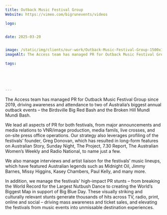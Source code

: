 ```yaml
---
title: Outback Music Festival Group 
Website: https://vimeo.com/bigrunevents/videos

logo: 


date: 2025-03-20


image: /static/img/clients/our-work/Outback-Music-Festival-Group-1500x1000.jpg
imageAlt: The Access team has managed PR for Outback Music Festival Group since 2019, driving awareness and attendance to two of Australia’s biggest annual outback events – the Birdsville Big Red Bash and the Broken Hill Mundi Mundi Bash. 

tags:





---
```


The Access team has managed PR for Outback Music Festival Group since 2019, driving awareness and attendance to two of Australia’s biggest annual outback events – the Birdsville Big Red Bash and the Broken Hill Mundi Mundi Bash. 

We lead all aspects of PR for both festivals, from major announcements and media relations to VNR/image production, media famils, live crosses, and on-site press office operations. Our strategy also leverages profiling of the festivals’ founder, Greg Donovan, which has resulted in long-form features on Australian Story, Sunday Night, The Project, 7.30 Report, The Australian Women’s Weekly and Radio National, to name just a few. 

We also manage interviews and artist liaison for the festivals’ music lineups, which have featured Australian legends such as Midnight Oil, Jimmy Barnes, Missy Higgins, Kasey Chambers, Paul Kelly, and many more.

In addition, we manage the festivals’ high-impact PR stunts – from breaking the World Record for the Largest Nutbush Dance to creating the World’s Biggest Map in support of Big Blue Day. These visually striking and culturally relevant stunts generate thousands of hits across TV, radio, print, online and social – driving mass awareness and ticket sales, and elevating the festivals from music events into unmissable destination experiences.

